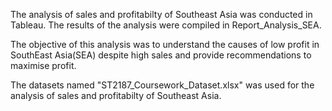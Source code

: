 The analysis of sales and profitabilty of Southeast Asia was conducted in Tableau. The results of the analysis were compiled in Report_Analysis_SEA.

The objective of this analysis was to understand the causes of low profit in SouthEast Asia(SEA) despite high sales and provide recommendations
to maximise profit.

The datasets named "ST2187_Coursework_Dataset.xlsx" was used for the analysis of sales and profitabilty of Southeast Asia. 
